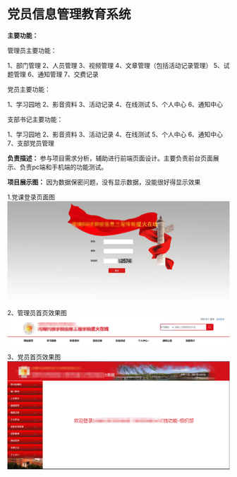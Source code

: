 # 党员信息管理教育系统

**主要功能：**

管理员主要功能：

1、部门管理
2、人员管理
3、视频管理
4、文章管理（包括活动记录管理）
5、试题管理
6、通知管理
7、交费记录

党员主要功能：

1、学习园地
2、影音资料
3、活动记录
4、在线测试
5、个人中心
6、通知中心

支部书记主要功能：

1、学习园地
2、影音资料
3、活动记录
4、在线测试
5、个人中心
6、通知中心
7、支部党员管理

**负责描述：**
参与项目需求分析，辅助进行前端页面设计。主要负责前台页面展示、负责pc端和手机端的功能测试。

**项目展示图：**
因为数据保密问题，没有显示数据，没能很好得显示效果

1.党课登录页面图
![登录页](https://github.com/new2018ellen/project-img/blob/master/partymanage/login.jpg)

2、管理员首页效果图
![管理员首页](https://github.com/new2018ellen/project-img/blob/master/partymanage/index.png)

3、党员首页效果图
![党员首页](https://github.com/new2018ellen/project-img/blob/master/partymanage/manage.png)

